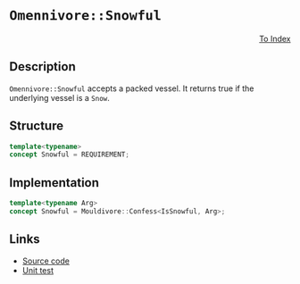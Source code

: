 <!-- Copyright 2024 Feng Mofan
SPDX-License-Identifier: Apache-2.0 -->

# `Omennivore::Snowful`

<p style='text-align: right;'><a href="../../concepts.md#omennivore-snowful">To Index</a></p>

## Description

`Omennivore::Snowful` accepts a packed vessel.
It returns true if the underlying vessel is a `Snow`.

## Structure

```C++
template<typename>
concept Snowful = REQUIREMENT;
```

## Implementation

```C++
template<typename Arg>
concept Snowful = Mouldivore::Confess<IsSnowful, Arg>;
```

## Links

- [Source code](../../../../conceptrodon/descend/omennivore/concepts/snowful.hpp)
- [Unit test](../../../../tests/unit/concepts/omennivore/snowful.test.hpp)
